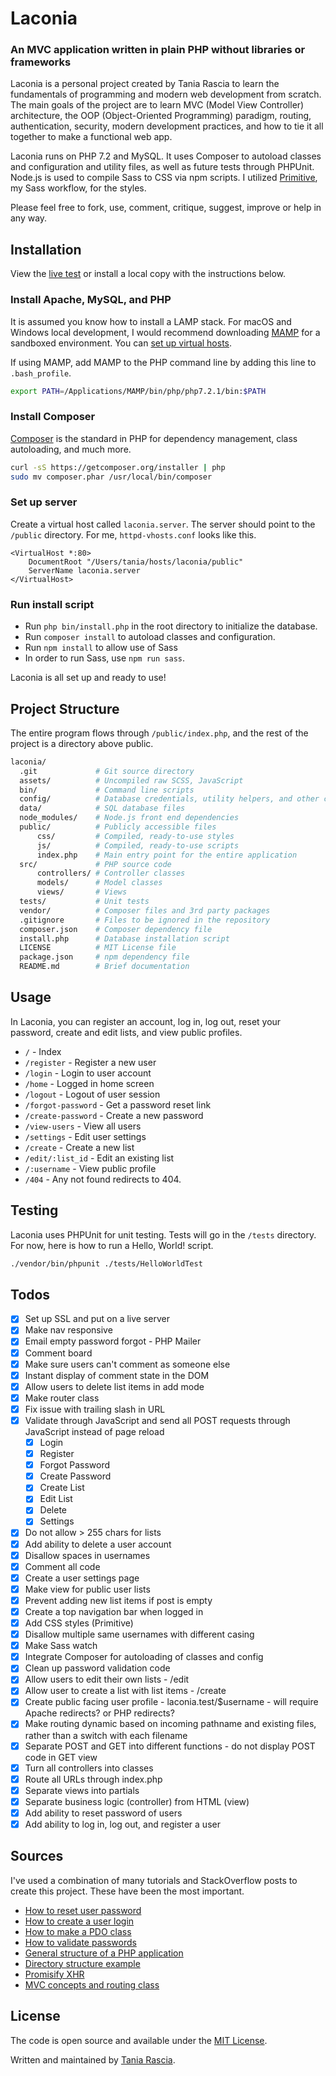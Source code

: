 # Laconia

### An MVC application written in plain PHP without libraries or frameworks

Laconia is a personal project created by Tania Rascia to learn the fundamentals of programming and modern web development from scratch. The main goals of the project are to learn MVC (Model View Controller) architecture, the OOP (Object-Oriented Programming) paradigm, routing, authentication, security, modern development practices, and how to tie it all together to make a functional web app. 

Laconia runs on PHP 7.2 and MySQL. It uses Composer to autoload classes and  configuration and utility files, as well as future tests through PHPUnit. Node.js is used to compile Sass to CSS via npm scripts. I utilized [Primitive](https://taniarascia.github.io/primitive), my Sass workflow, for the styles.

Please feel free to fork, use, comment, critique, suggest, improve or help in any way.

## Installation

View the [live test](https://laconia.site) or install a local copy with the instructions below.

### Install Apache, MySQL, and PHP

It is assumed you know how to install a LAMP stack. For macOS and Windows local development, I would recommend downloading [MAMP](https://www.mamp.info/en/) for a sandboxed environment. You can [set up virtual hosts](https://www.taniarascia.com/setting-up-virtual-hosts/).

If using MAMP, add MAMP to the PHP command line by adding this line to `.bash_profile`.

```bash
export PATH=/Applications/MAMP/bin/php/php7.2.1/bin:$PATH
```

### Install Composer

[Composer](https://getcomposer.org/) is the standard in PHP for dependency management, class autoloading, and much more.

```bash
curl -sS https://getcomposer.org/installer | php
sudo mv composer.phar /usr/local/bin/composer
```

### Set up server

Create a virtual host called `laconia.server`. The server should point to the `/public` directory. For me, `httpd-vhosts.conf` looks like this.

```apacheconf
<VirtualHost *:80>
    DocumentRoot "/Users/tania/hosts/laconia/public"
    ServerName laconia.server
</VirtualHost>
```

### Run install script

- Run `php bin/install.php` in the root directory to initialize the database.
- Run `composer install` to autoload classes and configuration.
- Run `npm install` to allow use of Sass
- In order to run Sass, use `npm run sass`.

Laconia is all set up and ready to use!

## Project Structure

The entire program flows through `/public/index.php`, and the rest of the project is a directory above public.

```bash
laconia/        
  .git             # Git source directory
  assets/          # Uncompiled raw SCSS, JavaScript
  bin/             # Command line scripts
  config/          # Database credentials, utility helpers, and other configuration
  data/            # SQL database files
  node_modules/    # Node.js front end dependencies
  public/          # Publicly accessible files
      css/         # Compiled, ready-to-use styles
      js/          # Compiled, ready-to-use scripts
      index.php    # Main entry point for the entire application
  src/             # PHP source code
      controllers/ # Controller classes
      models/      # Model classes
      views/       # Views
  tests/           # Unit tests
  vendor/          # Composer files and 3rd party packages
  .gitignore       # Files to be ignored in the repository
  composer.json    # Composer dependency file
  install.php      # Database installation script
  LICENSE          # MIT License file
  package.json     # npm dependency file
  README.md        # Brief documentation
```

## Usage

In Laconia, you can register an account, log in, log out, reset your password, create and edit lists, and view public profiles.

- `/` - Index
- `/register` - Register a new user
- `/login` - Login to user account
- `/home` - Logged in home screen
- `/logout` - Logout of user session
- `/forgot-password` - Get a password reset link
- `/create-password` - Create a new password
- `/view-users` - View all users
- `/settings` - Edit user settings
- `/create` - Create a new list
- `/edit/:list_id` - Edit an existing list
- `/:username` - View public profile
- `/404` - Any not found redirects to 404.

## Testing

Laconia uses PHPUnit for unit testing. Tests will go in the `/tests` directory. For now, here is how to run a Hello, World! script.

```bash
./vendor/bin/phpunit ./tests/HelloWorldTest
```

## Todos

- [x] Set up SSL and put on a live server
- [x] Make nav responsive
- [x] Email empty password forgot - PHP Mailer
- [x] Comment board
- [x] Make sure users can't comment as someone else
- [x] Instant display of comment state in the DOM
- [x] Allow users to delete list items in add mode
- [x] Make router class
- [x] Fix issue with trailing slash in URL
- [x] Validate through JavaScript and send all POST requests through JavaScript instead of page reload
    - [x] Login
    - [x] Register
    - [x] Forgot Password
    - [x] Create Password
    - [x] Create List
    - [x] Edit List
    - [x] Delete
    - [x] Settings
- [x] Do not allow > 255 chars for lists    
- [x] Add ability to delete a user account
- [x] Disallow spaces in usernames
- [x] Comment all code
- [x] Create a user settings page
- [x] Make view for public user lists
- [x] Prevent adding new list items if post is empty
- [x] Create a top navigation bar when logged in
- [x] Add CSS styles (Primitive)
- [x] Disallow multiple same usernames with different casing
- [x] Make Sass watch
- [x] Integrate Composer for autoloading of classes and config
- [x] Clean up password validation code
- [x] Allow users to edit their own lists - /edit
- [x] Allow user to create a list with list items - /create
- [x] Create public facing user profile - laconia.test/$username - will require Apache redirects? or PHP redirects?
- [x] Make routing dynamic based on incoming pathname and existing files, rather than a switch with each filename
- [x] Separate POST and GET into different functions - do not display POST code in GET view
- [x] Turn all controllers into classes
- [x] Route all URLs through index.php
- [x] Separate views into partials
- [x] Separate business logic (controller) from HTML (view)
- [x] Add ability to reset password of users
- [x] Add ability to log in, log out, and register a user

## Sources

I've used a combination of many tutorials and StackOverflow posts to create this project. These have been the most important.

- [How to reset user password](http://thisinterestsme.com/php-reset-password-form/) 
- [How to create a user login](http://thisinterestsme.com/php-user-registration-form/)
- [How to make a PDO class](https://www.culttt.com/2012/10/01/roll-your-own-pdo-php-class/)
- [How to validate passwords](https://stackoverflow.com/questions/22544250/php-password-validation/22544286)
- [General structure of a PHP application](https://ilovephp.jondh.me.uk/en/tutorial/make-your-own-blog)
- [Directory structure example](https://php.earth/docs/faq/misc/structure)
- [Promisify XHR](https://stackoverflow.com/questions/30008114/how-do-i-promisify-native-xhr)
- [MVC concepts and routing class](https://github.com/laracasts/The-PHP-Practitioner-Full-Source-Code/)

## License

The code is open source and available under the [MIT License](LICENSE).

Written and maintained by [Tania Rascia](https://www.taniarascia.com).
